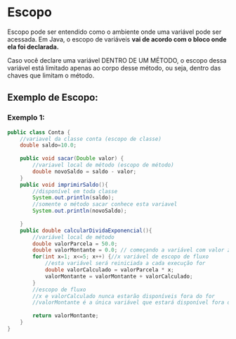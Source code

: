 # Escopo
Escopo pode ser entendido como o ambiente onde uma variável pode ser 
acessada. Em Java, o escopo de variáveis **vai de acordo com o bloco onde
ela foi declarada.**

Caso você declare uma variável DENTRO DE UM MÉTODO, o escopo dessa variável 
está limitado apenas ao corpo desse método, ou seja, dentro das chaves que 
limitam o método.

## Exemplo de Escopo: 

### Exemplo 1:
```java
public class Conta {
	//variavel da classe conta (escopo de classe)
	double saldo=10.0;
	
	public void sacar(Double valor) {
		//variavel local de método (escopo de método)
		double novoSaldo = saldo - valor;
	}
	public void imprimirSaldo(){
		//disponível em toda classe
		System.out.println(saldo);
		//somente o método sacar conhece esta variavel
		System.out.println(novoSaldo);
	
	}
	public double calcularDividaExponencial(){
		//variável local de método
		double valorParcela = 50.0;
		double valorMontante = 0.0; // começando a variável com valor zero
		for(int x=1; x<=5; x++) {//x variável de escopo de fluxo
			//esta variável será reiniciada a cada execução for
			double valorCalculado = valorParcela * x;
			valorMontante = valorMontante + valorCalculado;
		}
		//escopo de fluxo
		//x e valorCalculado nunca estarão disponíveis fora do for
        //valorMontante é a única variável que estará disponível fora do método
		
		return valorMontante;
	}
}
```

